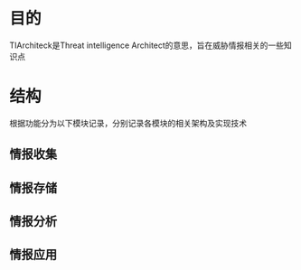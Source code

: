 # 目的
TIArchiteck是Threat intelligence Architect的意思，旨在威胁情报相关的一些知识点

# 结构
根据功能分为以下模块记录，分别记录各模块的相关架构及实现技术

## 情报收集
## 情报存储
## 情报分析
## 情报应用
